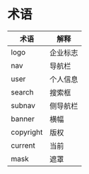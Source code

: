 # 术语

| 术语      | 解释     |
| --------- | -------- |
| logo      | 企业标志 |
| nav       | 导航栏   |
| user      | 个人信息 |
| search    | 搜索框   |
| subnav    | 侧导航栏 |
| banner    | 横幅     |
| copyright | 版权     |
| current   | 当前     |
| mask      | 遮罩     |


